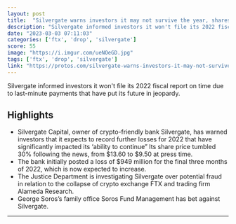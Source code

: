 ```yaml
---
layout: post
title:  "Silvergate warns investors it may not survive the year, shares drop 30%"
description: "Silvergate informed investors it won't file its 2022 fiscal report on time due to last-minute payments that have put its future in jeopardy."
date: "2023-03-03 07:11:03"
categories: ['ftx', 'drop', 'silvergate']
score: 55
image: "https://i.imgur.com/ueNOeGD.jpg"
tags: ['ftx', 'drop', 'silvergate']
link: "https://protos.com/silvergate-warns-investors-it-may-not-survive-the-year-shares-drop-30/"
---
```


Silvergate informed investors it won't file its 2022 fiscal report on time due to last-minute payments that have put its future in jeopardy.

## Highlights

- Silvergate Capital, owner of crypto-friendly bank Silvergate, has warned investors that it expects to record further losses for 2022 that have significantly impacted its ‘ability to continue” Its share price tumbled 30% following the news, from $13.60 to $9.50 at press time.
- The bank initially posted a loss of $949 million for the final three months of 2022, which is now expected to increase.
- The Justice Department is investigating Silvergate over potential fraud in relation to the collapse of crypto exchange FTX and trading firm Alameda Research.
- George Soros’s family office Soros Fund Management has bet against Silvergate.

---
